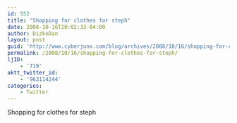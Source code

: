 ```yaml
---
id: 552
title: "Shopping for clothes for steph"
date: 2008-10-16T20:02:33-04:00
author: DizkoDan
layout: post
guid: 'http://www.cyberjunx.com/blog/archives/2008/10/16/shopping-for-clothes-for-steph/'
permalink: /2008/10/16/shopping-for-clothes-for-steph/
ljID:
    - '719'
aktt_twitter_id:
    - '963114244'
categories:
    - Twitter
---
```


Shopping for clothes for steph
